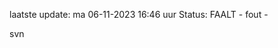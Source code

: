 laatste update: 
ma 06-11-2023 16:46   uur 
Status: FAALT - fout - 
<div class="service R">svn</div>